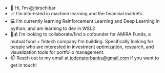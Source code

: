- 👋 Hi, I’m @jhirschibar
- 📈 I’m interested in machine learning and the financial markets.
- 💻 I’m currently learning Reinforcement Learning and Deep Learning in python, and am learning to dev in WSL2
- 💸💰 I’m looking to collaborate/find a cofounder for AMIRA Funds, a mutual fund + fintech company I'm building. Specifically looking for people who are interested in investment optimization, research,  and visualization tools for portfolio management. 
- 📫 Reach out to my email at jodenatorbanks@gmail.com if you want to get in touch!

<!---
jhirschibar/jhirschibar is a ✨ special ✨ repository because its `README.md` (this file) appears on your GitHub profile.
You can click the Preview link to take a look at your changes.
--->
